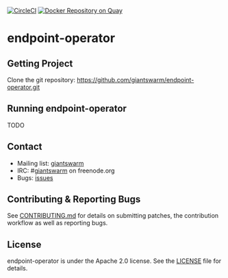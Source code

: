 [![CircleCI](https://circleci.com/gh/giantswarm/endpoint-operator.svg?style=shield)](https://circleci.com/gh/giantswarm/endpoint-operator) [![Docker Repository on Quay](https://quay.io/repository/giantswarm/endpoint-operator/status "Docker Repository on Quay")](https://quay.io/repository/giantswarm/endpoint-operator)
# endpoint-operator


## Getting Project

Clone the git repository: https://github.com/giantswarm/endpoint-operator.git

## Running endpoint-operator

TODO

## Contact

- Mailing list: [giantswarm](https://groups.google.com/forum/!forum/giantswarm)
- IRC: #[giantswarm](irc://irc.freenode.org:6667/#giantswarm) on freenode.org
- Bugs: [issues](https://github.com/giantswarm/endpoint-operator/issues)

## Contributing & Reporting Bugs

See [CONTRIBUTING.md](/giantswarm/endpoint-operator/blob/master/CONTRIBUTING.md) for details on submitting patches, the contribution workflow as well as reporting bugs.

## License

endpoint-operator is under the Apache 2.0 license. See the [LICENSE](/giantswarm/endpoint-operator/blob/master/LICENSE) file for details.